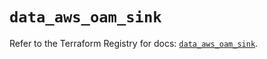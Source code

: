 # `data_aws_oam_sink`

Refer to the Terraform Registry for docs: [`data_aws_oam_sink`](https://registry.terraform.io/providers/hashicorp/aws/6.7.0/docs/data-sources/oam_sink).
